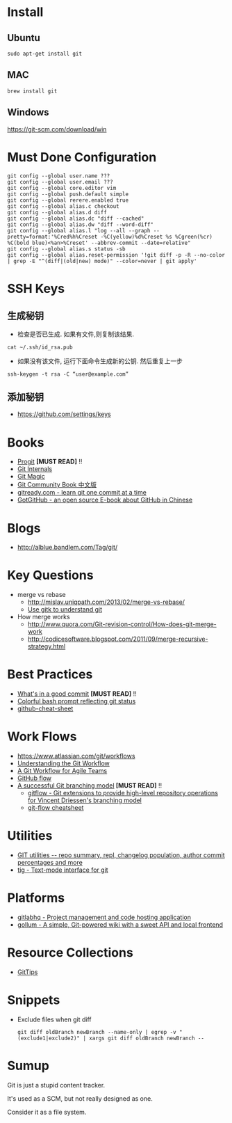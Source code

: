 # Install
## Ubuntu
```
sudo apt-get install git
```

## MAC
```
brew install git
```

## Windows
https://git-scm.com/download/win

# Must Done Configuration

```shell
git config --global user.name ???
git config --global user.email ???
git config --global core.editor vim
git config --global push.default simple
git config --global rerere.enabled true
git config --global alias.c checkout
git config --global alias.d diff
git config --global alias.dc "diff --cached"
git config --global alias.dw "diff --word-diff"
git config --global alias.l "log --all --graph --pretty=format:'%Cred%h%Creset -%C(yellow)%d%Creset %s %Cgreen(%cr) %C(bold blue)<%an>%Creset' --abbrev-commit --date=relative"
git config --global alias.s status -sb
git config --global alias.reset-permission '!git diff -p -R --no-color | grep -E "^(diff|(old|new) mode)" --color=never | git apply'
```

# SSH Keys
## 生成秘钥
- 检查是否已生成. 如果有文件,则复制该结果.
```
cat ~/.ssh/id_rsa.pub
```
- 如果没有该文件, 运行下面命令生成新的公钥. 然后重复上一步
```
ssh-keygen -t rsa -C “user@example.com”
```

## 添加秘钥
- https://github.com/settings/keys

# Books

- [Progit](https://github.com/progit/progit) **[MUST READ]** :bangbang:
- [Git Internals](https://github.com/pluralsight/git-internals-pdf)
- [Git Magic](http://www-cs-students.stanford.edu/~blynn/gitmagic/intl/zh_cn/)
- [Git Community Book 中文版](http://gitbook.liuhui998.com/)
- [gitready.com - learn git one commit at a time](http://gitready.com/)
- [GotGitHub - an open source E-book about GitHub in Chinese](https://github.com/gotgit/gotgithub)

# Blogs

- http://alblue.bandlem.com/Tag/git/

# Key Questions

- merge vs rebase
    - http://mislav.uniqpath.com/2013/02/merge-vs-rebase/
    - [Use gitk to understand git](http://lostechies.com/joshuaflanagan/2010/09/03/use-gitk-to-understand-git/)
- How merge works
    - http://www.quora.com/Git-revision-control/How-does-git-merge-work
    - http://codicesoftware.blogspot.com/2011/09/merge-recursive-strategy.html

# Best Practices

- [What's in a good commit](http://dev.solita.fi/2013/07/04/whats-in-a-good-commit.html) **[MUST READ]** :bangbang:
- [Colorful bash prompt reflecting git status](http://www.opinionatedprogrammer.com/2011/01/colorful-bash-prompt-reflecting-git-status/)
- [github-cheat-sheet](https://github.com/tiimgreen/github-cheat-sheet/blob/master/README.zh-cn.md)

# Work Flows

- https://www.atlassian.com/git/workflows
- [Understanding the Git Workflow](https://sandofsky.com/blog/git-workflow.html)
- [A Git Workflow for Agile Teams](http://reinh.com/blog/2009/03/02/a-git-workflow-for-agile-teams.html)
- [GitHub flow](http://scottchacon.com/2011/08/31/github-flow.html)
- [A successful Git branching model](http://nvie.com/posts/a-successful-git-branching-model/) **[MUST READ]** :bangbang:
    - [gitflow - Git extensions to provide high-level repository operations for Vincent Driessen's branching model](https://github.com/nvie/gitflow)
    - [git-flow cheatsheet](http://danielkummer.github.io/git-flow-cheatsheet/)

# Utilities

- [GIT utilities -- repo summary, repl, changelog population, author commit percentages and more](https://github.com/visionmedia/git-extras)
- [tig - Text-mode interface for git](https://github.com/jonas/tig)

# Platforms

- [gitlabhq - Project management and code hosting application](https://github.com/gitlabhq/gitlabhq)
- [gollum - A simple, Git-powered wiki with a sweet API and local frontend](https://github.com/gollum/gollum)

# Resource Collections

- [GitTips](https://gitcafe.com/riku/GitTips)

# Snippets

- Exclude files when git diff

    ```shell
    git diff oldBranch newBranch --name-only | egrep -v "(exclude1|exclude2)" | xargs git diff oldBranch newBranch --
    ```

# Sumup

Git is just a stupid content tracker.

It's used as a SCM, but not really designed as one.

Consider it as a file system.

